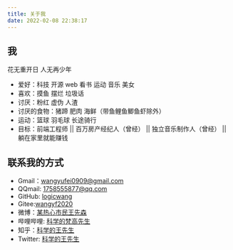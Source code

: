 ```yaml
---
title: 关于我
date: 2022-02-08 22:38:17
---
```


## 我 ##

花无重开日 人无再少年

- 爱好：科技 开源 web 看书 运动 音乐 美女
- 喜欢：摸鱼 摆烂 垃圾话
- 讨厌：粉红 虚伪 人渣 
- 讨厌的食物：猪蹄 肥肉 海鲜（带鱼鲤鱼鲫鱼虾除外）
- 运动：篮球 羽毛球 长途骑行
- 目标：前端工程师 || 百万房产经纪人（曾经） || 独立音乐制作人（曾经） || 躺在家里就能赚钱
  
## 联系我的方式 ##

- Gmail：<wangyufei0909@gmail.com>
- QQmail: <1758555877@qq.com>
- GitHub: [logicwang](https://github.com/logicwang)
- Gitee:[wangyf2020](https://gitee.com/wangyf2020)
-  微博：[某热心市民王先森 ](https://weibo.com/6484697834/profile?topnav=1&wvr=6)
- 哔哩哔哩: [科学的梵高先生](https://space.bilibili.com/474868654?spm_id_from=333.1007.0.0)
- 知乎：[科学的王先生](https://www.zhihu.com/people/peng-yu-yan-44-15)
- Twitter: [科学的王先生](https://twitter.com/logicwyf)